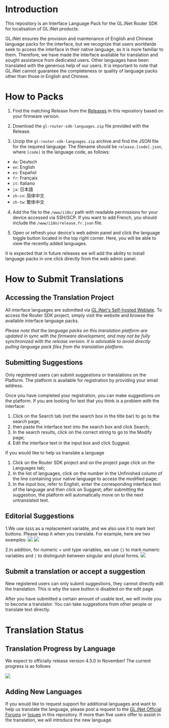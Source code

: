 # Introduction

This repository is an Interface Language Pack for the GL.iNet Router SDK for localisation of GL.iNet products.

GL.iNet ensures the provision and maintenance of English and Chinese language packs for the interface, but we recognize that users worldwide seek to access the interface in their native language, as it is more familiar to them. Therefore, we have made the interface available for translation and sought assistance from dedicated users. Other languages have been translated with the generous help of our users.
It is important to note that GL.iNet cannot guarantee the completeness or quality of language packs other than those in English and Chinese.

# How to Packs

1. Find the matching Release from the [Releases](https://github.com/gl-inet/router-sdk-languages/releases) in this repository based on your firmware version.

2. Download the `gl-router-sdk-languages.zip` file provided with the Release.

3. Unzip the `gl-router-sdk-languages.zip` archive and find the JSON file for the required language. The filename should be `release.[code].json`, where `[code]` is the language code, as follows:
  * `de`: Deutsch
  * `en`: English
  * `es`: Español
  * `fr`: Français
  * `it`: Italiano
  * `ja`: 日本語
  * `zh-cn`: 简体中文
  * `zh-tw`: 繁体中文

4. Add the file to the `/www/i18n/` path with readable permissions for your device accessed via SSH/SCP. If you want to add French, you should include the `/www/i18n/release.fr.json` file.

5. Open or refresh your device's web admin panel and click the language toggle button located in the top right corner. Here, you will be able to view the recently added languages.

It is expected that in future releases we will add the ability to install language packs in one click directly from the web admin panel.

# How to Submit Translations

## Accessing the Translation Project

All interface languages are submitted via [GL.iNet's Self-hosted Weblate](https://weblate.gl-inet.com/engage/router-sdk/?utm_source=widget). To access the Router SDK project, simply visit the website and browse the available interface language packs.

*Please note that the language packs on this translation platform are updated in sync with the firmware development, and may not be fully synchronized with the release version. It is advisable to avoid directly pulling language pack files from the translation platform.*

## Submitting Suggestions

Only registered users can submit suggestions or translations on the Platform. The platform is available for registration by providing your email address.

Once you have completed your registration, you can make suggestions on the platform.
If you are looking for text that you think is a problem with the interface:
1. Click on the Search tab (not the search box in the title bar) to go to the search page;
2. then paste the interface text into the search box and click Search;
3. In the search results, click on the correct string to go to the Modify page;
4. Edit the interface text in the input box and click Suggest.

If you would like to help us translate a language
1. Click on the Router SDK project and on the project page click on the Languages tab;
2. In the list of languages, click on the number in the Unfinished column of the line containing your native language to access the modified page;
3. In the input box, refer to English, enter the corresponding interface text of the language and then click on Suggest; after submitting the suggestion, the platform will automatically move on to the next untranslated text.

## Editorial Suggestions
1.We use `$$$$` as a replacement variable, and we also use it to mark text buttons. Please keep it when you translate. For example, here are two examples:
![](https://static.gl-inet.com/github/router-sdk-languages/edit.etc.1.png)
![](https://static.gl-inet.com/github/router-sdk-languages/edit.etc.2.png)

2.In addition, for numeric + unit type variables, we use `{}` to mark numeric variables and `|` to distinguish between singular and plural forms.
![](https://static.gl-inet.com/github/router-sdk-languages/edit.etc.3.png)

## Submit a translation or accept a suggestion

New registered users can only submit suggestions, they cannot directly edit the translation. This is why the save button is disabled on the edit page.

After you have submitted a certain amount of usable text, we will invite you to become a translator. You can take suggestions from other people or translate text directly.

# Translation Status

## Translation Progress by Language

We expect to officially release version 4.5.0 in November!
The current progress is as follows

![](https://static.gl-inet.com/github/router-sdk-languages/weblate.png)

## Adding New Languages

If you would like to request support for additional languages and want to help us translate the language, please post a request to the [GL.iNet Official Forums](https://forum.gl-inet.com/) or [Issues](https://github.com/gl-inet/router-sdk-languages/) in this repository.  If more than five users offer to assist in the translation, we will introduce the new language.

